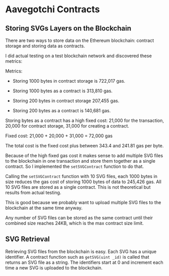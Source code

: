 # Aavegotchi Contracts



## Storing SVGs Layers on the Blockchain

There are two ways to store data on the Ethereum blockchain: contract storage and storing data as contracts.

I did actual testing on a test blockchain network and discovered these metrics:

Metrics:

* Storing 1000 bytes in contract storage is 722,017 gas.

* Storing 1000 bytes as a contract is 313,810 gas.

* Storing 200 bytes in contract storage 207,455 gas.

* Storing 200 bytes as a contract is 140,681 gas.

Storing bytes as a contract has a high fixed cost: 21,000 for the transaction, 20,000 for contract storage, 31,000 for creating a contract.

Fixed cost: 21,000 + 20,000 + 31,000 = 72,000 gas

The total cost is the fixed cost plus between 343.4 and 241.81 gas per byte.

Because of the high fixed gas cost it makes sense to add multiple SVG files to the blockchain in one transaction and store them together as a single contract.
So I implemented the `setSVGContract` function to do that.

Calling the `setSVGContract` function with 10 SVG files, each 1000 bytes in size reduces the gas cost of storing 1000 bytes of data to 245,426 gas.  All 10 SVG files are stored as a single contract. This is not theoretical but results from actual testing.  

This is good because we probably want to upload multiple SVG files to the blockchain at the same time anyway.

Any number of SVG files can be stored as the same contract until their combined size reaches 24KB, which is the max contract size limit.

## SVG Retrieval 

Retrieving SVG files from the blockchain is easy. Each SVG has a unique identifier.  A contract function such as `getSVG(uint _id)` is called that returns an SVG file as a string.  The identifiers start at 0 and increment each time a new SVG is uploaded to the blockchain. 






